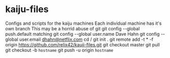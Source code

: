 # kaiju-files

Configs and scripts for the kaiju machines
Each individual machine has it's own branch
This may be a horrid abuse of git
git config --global push.default matching
git config --global user.name Dave Hahn
git config --global user.email dhahn@netflix.com
cd /
git init .
git remote add -t \* -f origin https://github.com/relix42/kauji-files.git
git checkout master
git pull
git checkout -b `hostname`
git push -u origin `hostname`
